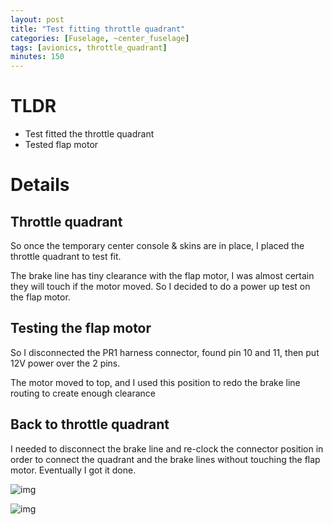 ```yaml
---
layout: post
title: "Test fitting throttle quadrant"
categories: [Fuselage, ~center_fuselage]
tags: [avionics, throttle_quadrant]
minutes: 150
---
```


# TLDR

- Test fitted the throttle quadrant
- Tested flap motor

# Details

## Throttle quadrant

So once the temporary center console & skins are in place, I placed the throttle quadrant to test fit. 

The brake line has tiny clearance with the flap motor, I was almost certain they will touch if the motor moved. So I decided to do a power up test on the flap motor.

## Testing the flap motor

So I disconnected the PR1 harness connector, found pin 10 and 11, then put 12V power over the 2 pins. 

The motor moved to top, and I used this position to redo the brake line routing to create enough clearance

## Back to throttle quadrant

I needed to disconnect the brake line and re-clock the connector position in order to connect the quadrant and the brake lines without touching the flap motor. Eventually I got it done.

![img](https://lh3.googleusercontent.com/pw/AP1GczMDhc9ATxqPnXNpDI0QsGO08vzB7HTqKkzdyndCQHxmS-d5ic9HDX5qc7ykLnD9HzaByYS7NFEPOkHZFGKTljfJYIGbAwMzgzlvb_dghBdE0vJVD_whb84OQEcaOYmZ7_AUYjDT3WtPw12hG95c07bySQ=w4080-h3072-s-no-gm?authuser=0)

![img](https://lh3.googleusercontent.com/pw/AP1GczOGLdL8TijC9E8mnIwuxw_-pfGfvwUks0dodRLHxkN43721VQxda0_8lXcF_O0nl8DnttEvXoOmXq8NeF3xOoibzAxuD6bXz54pj1ODhSkMoEH2FaqQeVql1Yr_In9LCLlCK4L-4N4vP8elpeNcpOfvNQ=w4080-h3072-s-no-gm?authuser=0)
